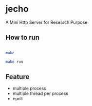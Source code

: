# jecho
A Mini Http Server for Research Purpose

## How to run

```bash

make

make run

```

## Feature

- multiple process
- multiple thread per process
- epoll 
